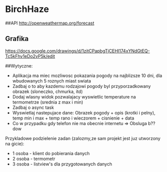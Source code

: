 # BirchHaze

##API
http://openweathermap.org/forecast

## Grafika
https://docs.google.com/drawings/d/1zitCPapbgTjCEHI174xYNdGtEQ-Tc5kFhv1eDo2vP5k/edit

##Wytyczne:
- Aplikacja ma miec mozliwosc pokazania pogody na najblizsze 10 dni, dla wbudowanych 5 roznych miast swiata
- Zadbaj o to aby kazdemu rodzajowi pogody byl przyporzadkowany obrazek (sloneczko, chmurka, itd)
- Dodaj wlasny widok pozwalajacy wyswietlic temperature na termometrze (srednia z max i min)
- Zadbaj o async task
- Wyswietlaj nastepujace dane: Obrazek pogody + opis (krotki i pelny), temp min i max + temp rano i wieczorem + cisnienie + data
- Co w przypadku gdy telefon nie ma obecnie internetu => Obsluga b??dow

Przykladowe podzielenie zadan (zalozmy,ze sam projekt jest juz utworzony na gicie):
- 1 osoba - klient do pobierania danych
- 2 osoba - termometr
- 3 osoba - listview's dla przygotowanych danych

